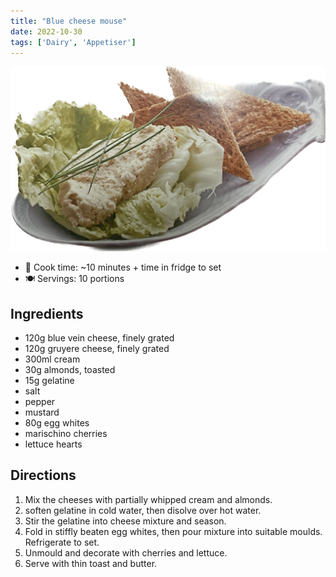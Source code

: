 ```yaml
---
title: "Blue cheese mouse"
date: 2022-10-30
tags: ['Dairy', 'Appetiser']
---
```

![Blue Cheese Mouse](/recipes/pix/blue-cheese-mouse.png)

- 🍳 Cook time: ~10 minutes + time in fridge to set
- 🍽️  Servings: 10 portions

## Ingredients

- 120g blue vein cheese, finely grated
- 120g gruyere cheese, finely grated
- 300ml cream
- 30g almonds, toasted
- 15g gelatine
- salt
- pepper
- mustard
- 80g egg whites
- marischino cherries
- lettuce hearts

## Directions

1. Mix the cheeses with partially whipped cream and almonds.
2. soften gelatine in cold water, then disolve over hot water.
3. Stir the gelatine into cheese mixture and season.
4. Fold in stiffly beaten egg whites, then pour mixture into suitable moulds. Refrigerate to set.
5. Unmould and decorate with cherries and lettuce.
6. Serve with thin toast and butter.
